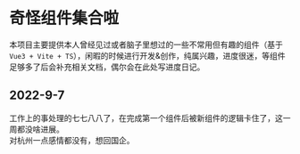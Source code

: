 # 奇怪组件集合啦
本项目主要提供本人曾经见过或者脑子里想过的一些不常用但有趣的组件（基于`Vue3 + Vite + TS`），闲暇的时候进行开发&创作，纯属兴趣，进度很迷，等组件足够多了后会补充相关文档，偶尔会在此处写进度日记。

## 2022-9-7
工作上的事处理的七七八八了，在完成第一个组件后被新组件的逻辑卡住了，这一周都没啥进展。<br/>
对杭州一点感情都没有，想回国企。

